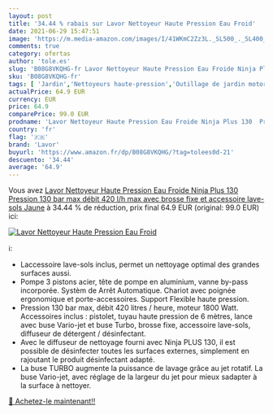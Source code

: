 ```yaml
---
layout: post
title: '34.44 % rabais sur Lavor Nettoyeur Haute Pression Eau Froid'
date: 2021-06-29 15:47:51
image: 'https://m.media-amazon.com/images/I/41WKmC2Zz3L._SL500_._SL400_.jpg'
comments: true
category: ofertas
author: 'tole.es'
slug: 'B08G8VKQHG-fr Lavor Nettoyeur Haute Pression Eau Froide Ninja Plus 130...'
sku: 'B08G8VKQHG-fr'
tags: [ 'Jardin','Nettoyeurs haute-pression','Outillage de jardin motorisé','Tondeuses et outillage de jardin motorisé','lavor', ]
actualPrice: 64.9 EUR
currency: EUR
price: 64.9
comparePrice: 99.0 EUR
prodname: 'Lavor Nettoyeur Haute Pression Eau Froide Ninja Plus 130  Pression 130 bar max  débit 420 l/h max  avec brosse fixe et accessoire lave-sols Jaune'
country: 'fr'
flag: '🇫🇷'
brand: 'Lavor'
buyurl: 'https://www.amazon.fr/dp/B08G8VKQHG/?tag=tolees0d-21'
descuento: '34.44'
average: '64.9'
---
```


Vous avez [Lavor Nettoyeur Haute Pression Eau Froide Ninja Plus 130  Pression 130 bar max  débit 420 l/h max  avec brosse fixe et accessoire lave-sols Jaune](https://www.amazon.fr/dp/B08G8VKQHG/?tag=tolees0d-21)  à  34.44 % de réduction, prix final  64.9 EUR (original: 99.0 EUR) ici:

[![Lavor Nettoyeur Haute Pression Eau Froid](https://m.media-amazon.com/images/I/41WKmC2Zz3L._SL500_._SL400_.jpg)](https://www.amazon.fr/dp/B08G8VKQHG/?tag=tolees0d-21)

ℹ️:

- Laccessoire lave-sols inclus, permet un nettoyage optimal des grandes surfaces aussi.
- Pompe 3 pistons acier, tête de pompe en aluminium, vanne by-pass incorporée. Systèm de Arrêt Automatique. Chariot avec poignée ergonomique et porte-accessoires. Support Flexible haute pression.
- Pression 130 bar max, débit 420 litres / heure, moteur 1800 Watt. Accessoires inclus : pistolet, tuyau haute pression de 6 mètres, lance avec buse Vario-jet et buse Turbo, brosse fixe, accessoire lave-sols, diffuseur de détergent / désinfectant.
- Avec le diffuseur de nettoyage fourni avec Ninja PLUS 130, il est possible de désinfecter toutes les surfaces externes, simplement en rajoutant le produit désinfectant adapté.
- La buse TURBO augmente la puissance de lavage grâce au jet rotatif. La buse Vario-jet, avec réglage de la largeur du jet pour mieux sadapter à la surface à nettoyer.

[🛒 Achetez-le maintenant!!](https://www.amazon.fr/dp/B08G8VKQHG/?tag=tolees0d-21)
